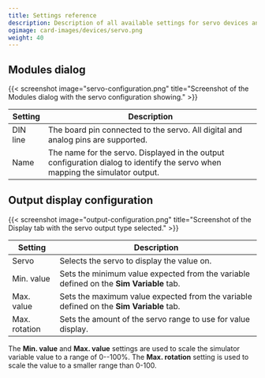 ```yaml
---
title: Settings reference
description: Description of all available settings for servo devices and output configurations using servos.
ogimage: card-images/devices/servo.png
weight: 40
---
```


## Modules dialog

{{< screenshot image="servo-configuration.png" title="Screenshot of the Modules dialog with the servo configuration showing." >}}

| Setting  | Description                                                                                                                   |
| -------- | ----------------------------------------------------------------------------------------------------------------------------- |
| DIN line | The board pin connected to the servo. All digital and analog pins are supported.                                              |
| Name     | The name for the servo. Displayed in the output configuration dialog to identify the servo when mapping the simulator output. |

## Output display configuration

{{< screenshot image="output-configuration.png" title="Screenshot of the Display tab with the servo output type selected." >}}

| Setting       | Description                                                                            |
| ------------- | -------------------------------------------------------------------------------------- |
| Servo         | Selects the servo to display the value on.                                             |
| Min. value    | Sets the minimum value expected from the variable defined on the **Sim Variable** tab. |
| Max. value    | Sets the maximum value expected from the variable defined on the **Sim Variable** tab. |
| Max. rotation | Sets the amount of the servo range to use for value display.                           |

The **Min. value** and **Max. value** settings are used to scale the simulator variable value to a range of 0--100%. The **Max. rotation** setting is used to scale the value to a smaller range than 0-100.
